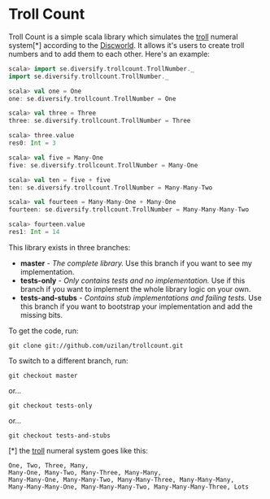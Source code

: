 Troll Count
===========

Troll Count is a simple scala library which simulates the [troll] numeral system[*] according to the [Discworld]. It allows it's users to create troll numbers and to add them to each other. Here's an example:

```scala
scala> import se.diversify.trollcount.TrollNumber._
import se.diversify.trollcount.TrollNumber._

scala> val one = One
one: se.diversify.trollcount.TrollNumber = One

scala> val three = Three
three: se.diversify.trollcount.TrollNumber = Three

scala> three.value
res0: Int = 3

scala> val five = Many-One
five: se.diversify.trollcount.TrollNumber = Many-One

scala> val ten = five + five
ten: se.diversify.trollcount.TrollNumber = Many-Many-Two

scala> val fourteen = Many-Many-One + Many-One
fourteen: se.diversify.trollcount.TrollNumber = Many-Many-Many-Two

scala> fourteen.value
res1: Int = 14
```

This library exists in three branches:
 
 * **master** - *The complete library.* Use this branch if you want to see my implementation.
 * **tests-only** - *Only contains tests and no implementation.* Use if this branch if you want to implement 
the whole library logic on your own.
 * **tests-and-stubs** - *Contains stub implementations and failing tests.* Use this branch if you want to 
bootstrap your implementation and add the missing bits.

To get the code, run:
    
    git clone git://github.com/uzilan/trollcount.git

To switch to a different branch, run:
    
    git checkout master
or...
    
    git checkout tests-only
or...
    
    git checkout tests-and-stubs
[*] the [troll] numeral system goes like this:
    
```
One, Two, Three, Many,
Many-One, Many-Two, Many-Three, Many-Many,
Many-Many-One, Many-Many-Two, Many-Many-Three, Many-Many-Many,
Many-Many-Many-One, Many-Many-Many-Two, Many-Many-Many-Three, Lots
```

[troll]: http://en.wikipedia.org/wiki/Troll_(Discworld)
[Discworld]: http://en.wikipedia.org/wiki/Discworld